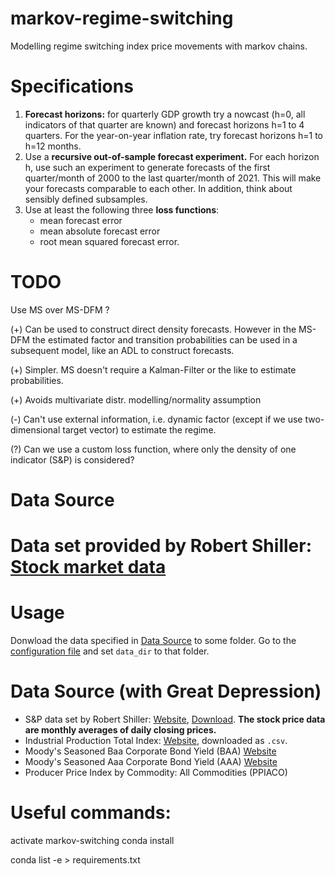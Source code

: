 # markov-regime-switching
Modelling regime switching index price movements with markov chains. 

# Specifications
1. **Forecast horizons:** for quarterly GDP growth try a nowcast (h=0, all indicators of that quarter are known) 
and forecast horizons h=1 to 4 quarters. For the year-on-year inflation rate, try forecast horizons h=1 to h=12 months. 
2. Use a **recursive out-of-sample forecast experiment.** 
For each horizon h, use such an experiment to generate forecasts of the first quarter/month of 2000 to the last 
quarter/month of 2021. This will make your forecasts comparable to each other. In addition, think about sensibly 
defined subsamples.
3. Use at least the following three **loss functions**: 
   - mean forecast error
   - mean absolute forecast error
   - root mean squared forecast error.

# TODO
Use MS over MS-DFM ?

(+) Can be used to construct direct density forecasts. However in the MS-DFM the estimated factor and transition 
probabilities can be used in a subsequent model, like an ADL to construct forecasts. 

(+) Simpler. MS doesn't require a Kalman-Filter or the like to estimate probabilities. 

(+) Avoids multivariate distr. modelling/normality assumption

(-) Can't use external information, i.e. dynamic factor (except if we use two-dimensional target vector)
to estimate the regime.

(?) Can we use a custom loss function, where only the density of one indicator (S&P) is considered?

# Data Source
Data set provided by Robert Shiller: [Stock market data](http://www.econ.yale.edu/~shiller/data.htm)
=======
# Usage
Donwload the data specified in [Data Source](#Data-Source) to some folder.
Go to the [configuration file](config.py) and set `data_dir` to that folder.


# Data Source (with Great Depression)
- S&P data set by Robert Shiller: [Website](http://www.econ.yale.edu/~shiller/data.htm),
[Download](http://www.econ.yale.edu/~shiller/data/ie_data.xls). **The stock price data are monthly averages of daily closing prices.**
- Industrial Production Total Index: [Website](https://fred.stlouisfed.org/series/INDPRO), downloaded as `.csv`.
- Moody's Seasoned Baa Corporate Bond Yield (BAA) [Website](https://fred.stlouisfed.org/series/BAA)
- Moody's Seasoned Aaa Corporate Bond Yield (AAA) [Website](https://fred.stlouisfed.org/series/AAA)
- Producer Price Index by Commodity: All Commodities (PPIACO)

# Useful commands:
activate markov-switching
conda install

conda list -e > requirements.txt
